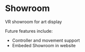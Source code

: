# Showroom
VR showroom for art display

Future features include:

  - Controller and movement support
  - Embeded Showroom in website
